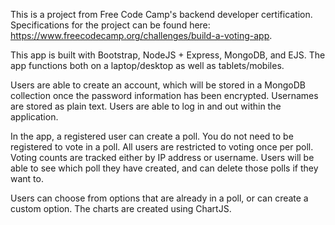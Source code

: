 This is a project from Free Code Camp's backend developer certification. Specifications for the project can be found here: https://www.freecodecamp.org/challenges/build-a-voting-app.

This app is built with Bootstrap, NodeJS + Express, MongoDB, and EJS. The app functions both on a laptop/desktop as well as tablets/mobiles. 

Users are able to create an account, which will be stored in a MongoDB collection once the password information has been encrypted. Usernames are stored as plain text. Users are able to log in and out within the application. 

In the app, a registered user can create a poll. You do not need to be registered to vote in a poll. All users are restricted to voting once per poll. Voting counts are tracked either by IP address or username. Users will be able to see which poll they have created, and can delete those polls if they want to.

Users can choose from options that are already in a poll, or can create a custom option. The charts are created using ChartJS.
